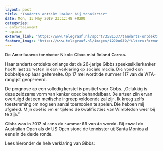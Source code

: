 ```yaml
---
layout: post
title: "Tandarts ontdekt kanker bij tennisster"
date: Mon, 13 May 2019 23:12:48 +0200
categories: 
- entertainment 
- opinie 
externe_link: "https://www.telegraaf.nl/sport/3581637/tandarts-ontdekt-kanker-bij-tennisster"
feature_image: "https://www.telegraaf.nl/images/1200x630/filters:format(jpeg):quality(80)/cdn-kiosk-api.telegraaf.nl/18e4bb94-75c5-11e9-bf6e-02d1dbdc35d1.jpg"
---
```


<p class="intro">De Amerikaanse tennisster Nicole Gibbs mist Roland Garros.</p> <p>Haar tandarts ontdekte onlangs dat de 26-jarige Gibbs speekselklierkanker heeft, laat ze weten in een verklaring op sociale media. Die vond een bobbeltje op haar gehemelte. Op 17 mei wordt de nummer 117 van de WTA-ranglijst geopereerd.</p><p>De prognose op een volledig herstel is positief voor Gibbs. „Gelukkig is deze zeldzame vorm van kanker goed behandelbaar. De artsen zijn ervan overtuigd dat een medische ingreep voldoende zal zijn. Ik kreeg zelfs toestemming om nog een aantal toernooien te spelen. Die hebben mij afgeleid. Mijn doel is om er tijdens de kwalificaties van Wimbledon weer bij te zijn.”</p><p>Gibbs was in 2017 al eens de nummer 68 van de wereld. Bij zowel de Australian Open als de US Open stond de tennisster uit Santa Monica al eens in de derde ronde.</p><p>Lees hieronder de hele verklaring van Gibbs:</p>
